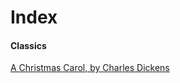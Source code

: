 # Index
#### Classics
[A Christmas Carol, by Charles Dickens](http://gautamkrishnar.github.io/Openbooks/A%20Christmas%20Caroll/The%20War%20of%20the%20Worlds.htm)


